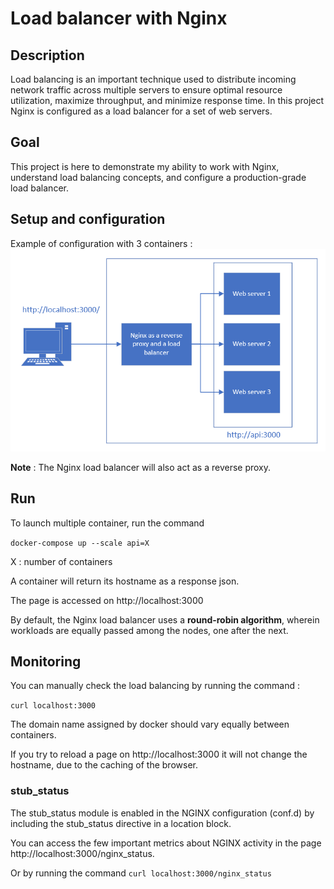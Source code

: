 # Load balancer with Nginx

## Description

Load balancing is an important technique used to distribute incoming network traffic across multiple servers to ensure optimal resource utilization, maximize throughput, and minimize response time. In this project Nginx is configured as a load balancer for a set of web servers.

## Goal

This project is here to demonstrate my ability to work with Nginx, understand load balancing concepts, and configure a production-grade load balancer.

## Setup and configuration

Example of configuration with 3 containers : ![alt text](img/lb-nginx.PNG)

**Note** : The Nginx load balancer will also act as a reverse proxy.

## Run

To launch multiple container, run the command

`docker-compose up --scale api=X`

X : number of containers

A container will return its hostname as a response json.

The page is accessed on http://localhost:3000

By default, the Nginx load balancer uses a **round-robin algorithm**, wherein workloads are equally passed among the nodes, one after the next.

## Monitoring

You can manually check the load balancing by running the command :

`curl localhost:3000`

The domain name assigned by docker should vary equally between containers.

If you try to reload a page on http://localhost:3000 it will not change the hostname, due to the caching of the browser.

### stub_status

The stub_status module is enabled in the NGINX configuration (conf.d) by including the stub_status directive in a location block.

You can access the few important metrics about NGINX activity in the page http://localhost:3000/nginx_status.

Or by running the command `curl localhost:3000/nginx_status`
